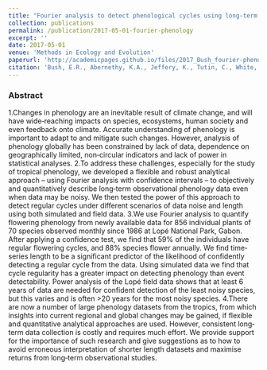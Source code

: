 ```yaml
---
title: "Fourier analysis to detect phenological cycles using long‐term tropical field data and simulations"
collection: publications
permalink: /publication/2017-05-01-fourier-phenology
excerpt: ''
date: 2017-05-01
venue: 'Methods in Ecology and Evolution'
paperurl: 'http://academicpages.github.io/files/2017_Bush_fourier-phenology.pdf'
citation: 'Bush, E.R., Abernethy, K.A., Jeffery, K., Tutin, C., White, L., Dimoto, E., Dikangadissi, J.T., Jump, A.S. and Bunnefeld, N., 2017. Fourier analysis to detect phenological cycles using long‐term tropical field data and simulations. Methods in Ecology and Evolution, 8(5), pp.530-540.'
---
```

  
### Abstract
1.Changes in phenology are an inevitable result of climate change, and will have wide‐reaching impacts on species, ecosystems, human society and even feedback onto climate. Accurate understanding of phenology is important to adapt to and mitigate such changes. However, analysis of phenology globally has been constrained by lack of data, dependence on geographically limited, non‐circular indicators and lack of power in statistical analyses.
2.To address these challenges, especially for the study of tropical phenology, we developed a flexible and robust analytical approach – using Fourier analysis with confidence intervals – to objectively and quantitatively describe long‐term observational phenology data even when data may be noisy. We then tested the power of this approach to detect regular cycles under different scenarios of data noise and length using both simulated and field data.
3.We use Fourier analysis to quantify flowering phenology from newly available data for 856 individual plants of 70 species observed monthly since 1986 at Lopé National Park, Gabon. After applying a confidence test, we find that 59% of the individuals have regular flowering cycles, and 88% species flower annually. We find time‐series length to be a significant predictor of the likelihood of confidently detecting a regular cycle from the data. Using simulated data we find that cycle regularity has a greater impact on detecting phenology than event detectability. Power analysis of the Lopé field data shows that at least 6 years of data are needed for confident detection of the least noisy species, but this varies and is often >20 years for the most noisy species.
4.There are now a number of large phenology datasets from the tropics, from which insights into current regional and global changes may be gained, if flexible and quantitative analytical approaches are used. However, consistent long‐term data collection is costly and requires much effort. We provide support for the importance of such research and give suggestions as to how to avoid erroneous interpretation of shorter length datasets and maximise returns from long‐term observational studies.
